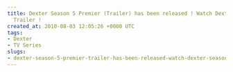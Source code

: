 ```yaml
---
title: Dexter Season 5 Premier (Trailer) has been released ! Watch Dexter Season 5
  Trailer !
created_at: 2010-08-03 12:05:26 +0000 UTC
tags:
- Dexter
- TV Series
slugs:
- dexter-season-5-premier-trailer-has-been-released-watch-dexter-season-5-trailer
---
```

